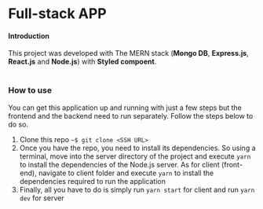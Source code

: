 # Full-stack APP

#### Introduction

This project was developed with The MERN stack (**Mongo DB**, **Express.js**, **React.js** and **Node.js**) with **Styled compoent**.
<br/><br/>

### How to use

You can get this application up and running with just a few steps but the frontend and the backend need to run separately. Follow the steps below to do so.

1. Clone this repo `~$ git clone <SSH URL> `
2. Once you have the repo, you need to install its dependencies. So using a terminal, move into the server directory of the project and execute `yarn` to install the dependencies of the Node.js server. As for client (front-end), navigate to client folder and execute `yarn` to install the dependencies required to run the application
3. Finally, all you have to do is simply run `yarn start` for client and run `yarn dev` for server
